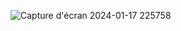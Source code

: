 ![Capture d'écran 2024-01-17 225758](https://github.com/SkanderChayoukhi/laragigs/assets/138572009/c711b52c-2685-46ff-9ec3-62b96903c84c)
